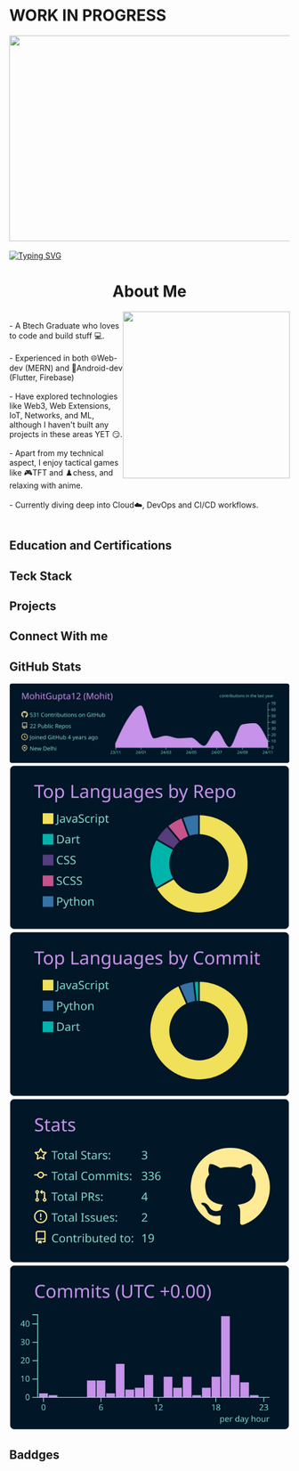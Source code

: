 # WORK IN PROGRESS  
<p>
  <img height="370" width="1000px" src="https://i.pinimg.com/originals/04/a1/6c/04a16c392c31e5108ce6f9b66558e25d.gif" style=" object-fit: cover;"  />
</p>



 <a href="https://git.io/typing-svg">
  <img src="https://readme-typing-svg.demolab.com?font=Inter&weight=800&size=35&duration=1000&pause=500&multiline=true&width=650&height=120&lines=%24whoami;Yo%2C+it's+me;Mohit" alt="Typing SVG" />
 </a>




 
<h1 style="text-align: center;">
About Me
</h1>
<img align="right" src="https://github.com/user-attachments/assets/b0aa2c71-2836-4d12-b938-b94579ae1ee7" height="300px" width="300px"  />

<br>
- A Btech Graduate who loves to code and build stuff 💻.
<br><br>
- Experienced in  both 🌐Web-dev (MERN) and 📱Android-dev (Flutter, Firebase)
<br><br>
- Have explored technologies like Web3, Web Extensions, IoT, Networks, and ML, although I haven't built any projects in these areas YET 😏.
<br><br>
- Apart from my technical aspect, I enjoy tactical games like 🎮TFT and ♟️chess, and relaxing with anime.
<br><br>
- Currently diving deep into Cloud☁️, DevOps and CI/CD workflows.
<br><br>


<h2>Education and Certifications</h2>


<h2> Teck Stack </h2>


<h2> Projects </h2>


<h2>Connect With me</h2>

<h2> GitHub Stats </h2

[![](https://raw.githubusercontent.com/MohitGupta12/MohitGupta12/master/profile-summary-card-output/nightowl/0-profile-details.svg)](https://github.com/vn7n24fzkq/github-profile-summary-cards)
[![](https://raw.githubusercontent.com/MohitGupta12/MohitGupta12/master/profile-summary-card-output/nightowl/1-repos-per-language.svg)](https://github.com/vn7n24fzkq/github-profile-summary-cards)
[![](https://raw.githubusercontent.com/MohitGupta12/MohitGupta12/master/profile-summary-card-output/nightowl/2-most-commit-language.svg)](https://github.com/vn7n24fzkq/github-profile-summary-cards)
[![](https://raw.githubusercontent.com/MohitGupta12/MohitGupta12/master/profile-summary-card-output/nightowl/3-stats.svg)](https://github.com/vn7n24fzkq/github-profile-summary-cards) 
[![](https://raw.githubusercontent.com/MohitGupta12/MohitGupta12/master/profile-summary-card-output/nightowl/4-productive-time.svg)](https://github.com/vn7n24fzkq/github-profile-summary-cards)

<h2> Baddges </h2>
